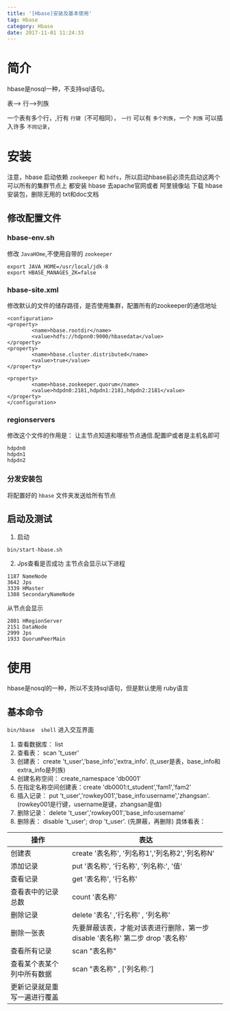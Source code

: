 ```yaml
---
title: '[Hbase]安装及基本使用'
tag: Hbase
category: Hbase
date: 2017-11-01 11:24:33
---
```


# 简介

hbase是nosql一种，不支持sql语句。

表--> 行-->列族

一个表有多个行，,行有 `行键`（不可相同）， `一行` 可以有 `多个列族`，一个 `列族` 可以插入许多 `不同记录`，

# 安装

注意，hbase 启动依赖 `zookeeper` 和 `hdfs`，所以启动hbase前必须先启动这两个
可以所有的集群节点上 都安装 hbase
去apache官网或者 阿里镜像站 下载 hbase安装包，删除无用的 txt和doc文档

## 修改配置文件

### hbase-env.sh

修改 `JavaHOme`,不使用自带的 `zookeeper`
```
export JAVA_HOME=/usr/local/jdk-8
export HBASE_MANAGES_ZK=false
```

### hbase-site.xml

修改默认的文件的储存路径，是否使用集群，配置所有的zookeeper的通信地址
```
<configuration>
<property>
        <name>hbase.rootdir</name>
        <value>hdfs://hdpnn0:9000/hbasedata</value>
</property>
<property>
        <name>hbase.cluster.distributed</name>
        <value>true</value>
</property>

<property>
        <name>hbase.zookeeper.quorum</name>
        <value>hdpdn0:2181,hdpdn1:2181,hdpdn2:2181</value>
</property>
</configuration>
```

### regionservers 

修改这个文件的作用是： 让主节点知道和哪些节点通信.配置IP或者是主机名即可
```
hdpdn0
hdpdn1
hdpdn2
```

### 分发安装包

将配置好的 `hbase` 文件夹发送给所有节点

## 启动及测试

1. 启动
```
bin/start-hbase.sh
```
2. Jps查看是否成功
主节点会显示以下进程
```
1187 NameNode
3642 Jps
3339 HMaster
1388 SecondaryNameNode
```
从节点会显示
```
2801 HRegionServer
2151 DataNode
2999 Jps
1933 QuorumPeerMain
```

# 使用

hbase是nosql的一种，所以不支持sql语句，但是默认使用 ruby语言

## 基本命令

`bin/hbase  shell` 进入交互界面
1. 查看数据库： list
2. 查看表： scan 't_user'
3. 创建表： create 't_user','base_info','extra_info'. (t_user是表，base_info和extra_info是列族)
4. 创建名称空间： create_namespace 'db0001'
5. 在指定名称空间创建表：create 'db0001:t_student','fam1','fam2' 
6. 插入记录： put 't_user','rowkey001','base_info:username','zhangsan'. (rowkey001是行键，username是键，zhangsan是值)
7. 删除记录： delete 't_user','rowkey001','base_info:username'
8. 删除表： disable 't_user'; drop 't_user'. (先屏蔽，再删除)
具体看表：

|操作| 表达	| 
|---|---|
|创建表 |  create '表名称', '列名称1','列名称2','列名称N'|
|添加记录		|  put '表名称', '行名称', '列名称:', '值'|
|查看记录		|	get '表名称', '行名称'|
|查看表中的记录总数		|	count  '表名称'|
|删除记录		|	delete  '表名' ,'行名称' , '列名称'|
|删除一张表	|	先要屏蔽该表，才能对该表进行删除，第一步 disable '表名称' 第二步 drop '表名称'|
|查看所有记录		|	scan "表名称"  
|查看某个表某个列中所有数据	|	scan "表名称" , ['列名称:']|
|更新记录就是重写一遍进行覆盖|


